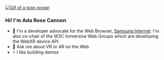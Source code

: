 [![Gif of a toon ocean](https://user-images.githubusercontent.com/4225330/87048276-0e52bc80-c1eb-11ea-8d03-90630ec2fe18.gif)](https://a-toon-ocean.glitch.me)

### Hi! I'm Ada Rose Cannon

- 🔭 I'm a developer advocate for the Web Browser, [Samsung Internet](https://twitter.com/samsunginternet). I'm also co-chair of the W3C Immersive Web Groups which are developing the WebXR device API.
- 💬 Ask me about VR or AR on the Web
- ⚡ I like building demos 


<!--
**AdaRoseCannon/AdaRoseCannon** is a ✨ _special_ ✨ repository because its `README.md` (this file) appears on your GitHub profile.

Here are some ideas to get you started:

- 🔭 I’m currently working on ...
- 🌱 I’m currently learning ...
- 👯 I’m looking to collaborate on ...
- 🤔 I’m looking for help with ...
- 💬 Ask me about ...
- 📫 How to reach me: ...
- 😄 Pronouns: ...
- ⚡ Fun fact: ...
-->

